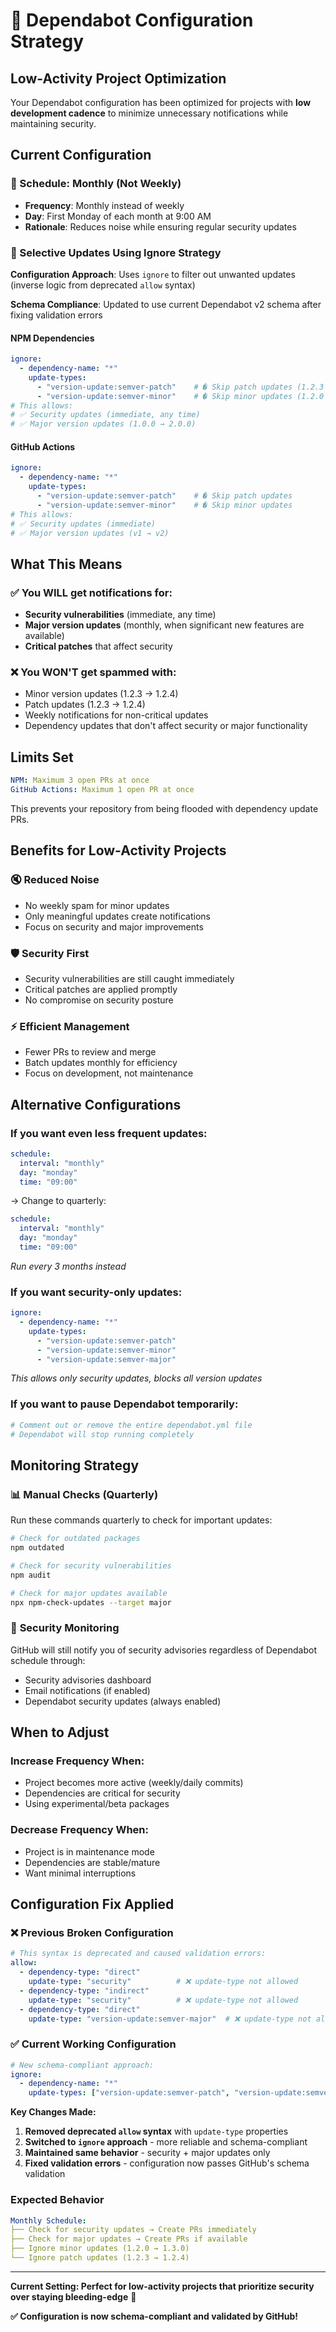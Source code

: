 # 🤖 Dependabot Configuration Strategy

## Low-Activity Project Optimization

Your Dependabot configuration has been optimized for projects with **low development cadence** to minimize unnecessary notifications while maintaining security.

## Current Configuration

### 📅 Schedule: Monthly (Not Weekly)
- **Frequency**: Monthly instead of weekly
- **Day**: First Monday of each month at 9:00 AM
- **Rationale**: Reduces noise while ensuring regular security updates

### 🎯 Selective Updates Using Ignore Strategy

**Configuration Approach**: Uses `ignore` to filter out unwanted updates (inverse logic from deprecated `allow` syntax)

**Schema Compliance**: Updated to use current Dependabot v2 schema after fixing validation errors

#### NPM Dependencies
```yaml
ignore:
  - dependency-name: "*"
    update-types: 
      - "version-update:semver-patch"    # � Skip patch updates (1.2.3 → 1.2.4)
      - "version-update:semver-minor"    # � Skip minor updates (1.2.0 → 1.3.0)
# This allows:
# ✅ Security updates (immediate, any time)
# ✅ Major version updates (1.0.0 → 2.0.0)
```

#### GitHub Actions
```yaml
ignore:
  - dependency-name: "*"
    update-types: 
      - "version-update:semver-patch"    # � Skip patch updates
      - "version-update:semver-minor"    # � Skip minor updates
# This allows:
# ✅ Security updates (immediate)
# ✅ Major version updates (v1 → v2)
```

## What This Means

### ✅ **You WILL get notifications for:**
- **Security vulnerabilities** (immediate, any time)
- **Major version updates** (monthly, when significant new features are available)
- **Critical patches** that affect security

### ❌ **You WON'T get spammed with:**
- Minor version updates (1.2.3 → 1.2.4)
- Patch updates (1.2.3 → 1.2.4) 
- Weekly notifications for non-critical updates
- Dependency updates that don't affect security or major functionality

## Limits Set

```yaml
NPM: Maximum 3 open PRs at once
GitHub Actions: Maximum 1 open PR at once
```

This prevents your repository from being flooded with dependency update PRs.

## Benefits for Low-Activity Projects

### 🔇 **Reduced Noise**
- No weekly spam for minor updates
- Only meaningful updates create notifications
- Focus on security and major improvements

### 🛡️ **Security First**
- Security vulnerabilities are still caught immediately
- Critical patches are applied promptly
- No compromise on security posture

### ⚡ **Efficient Management**
- Fewer PRs to review and merge
- Batch updates monthly for efficiency
- Focus on development, not maintenance

## Alternative Configurations

### If you want even less frequent updates:
```yaml
schedule:
  interval: "monthly"
  day: "monday"
  time: "09:00"
```
→ Change to quarterly:
```yaml
schedule:
  interval: "monthly"
  day: "monday"
  time: "09:00"
```
*Run every 3 months instead*

### If you want security-only updates:
```yaml
ignore:
  - dependency-name: "*"
    update-types: 
      - "version-update:semver-patch"
      - "version-update:semver-minor"
      - "version-update:semver-major"
```
*This allows only security updates, blocks all version updates*

### If you want to pause Dependabot temporarily:
```yaml
# Comment out or remove the entire dependabot.yml file
# Dependabot will stop running completely
```

## Monitoring Strategy

### 📊 **Manual Checks** (Quarterly)
Run these commands quarterly to check for important updates:

```bash
# Check for outdated packages
npm outdated

# Check for security vulnerabilities  
npm audit

# Check for major updates available
npx npm-check-updates --target major
```

### 🔔 **Security Monitoring**
GitHub will still notify you of security advisories regardless of Dependabot schedule through:
- Security advisories dashboard
- Email notifications (if enabled)
- Dependabot security updates (always enabled)

## When to Adjust

### Increase Frequency When:
- Project becomes more active (weekly/daily commits)
- Dependencies are critical for security
- Using experimental/beta packages

### Decrease Frequency When:
- Project is in maintenance mode
- Dependencies are stable/mature
- Want minimal interruptions

## Configuration Fix Applied

### ❌ **Previous Broken Configuration**
```yaml
# This syntax is deprecated and caused validation errors:
allow:
  - dependency-type: "direct"
    update-type: "security"          # ❌ update-type not allowed
  - dependency-type: "indirect"
    update-type: "security"          # ❌ update-type not allowed
  - dependency-type: "direct"
    update-type: "version-update:semver-major"  # ❌ update-type not allowed
```

### ✅ **Current Working Configuration**
```yaml
# New schema-compliant approach:
ignore:
  - dependency-name: "*"
    update-types: ["version-update:semver-patch", "version-update:semver-minor"]
```

**Key Changes Made:**
1. **Removed deprecated `allow` syntax** with `update-type` properties
2. **Switched to `ignore` approach** - more reliable and schema-compliant
3. **Maintained same behavior** - security + major updates only
4. **Fixed validation errors** - configuration now passes GitHub's schema validation

### Expected Behavior
```yaml
Monthly Schedule:
├── Check for security updates → Create PRs immediately
├── Check for major updates → Create PRs if available  
├── Ignore minor updates (1.2.0 → 1.3.0)
└── Ignore patch updates (1.2.3 → 1.2.4)
```

---

**Current Setting: Perfect for low-activity projects that prioritize security over staying bleeding-edge** 🎯

**✅ Configuration is now schema-compliant and validated by GitHub!**
